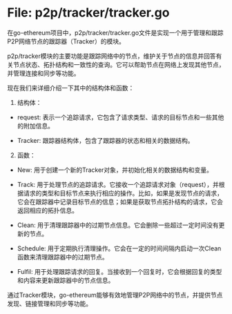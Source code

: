 # File: p2p/tracker/tracker.go

在go-ethereum项目中，p2p/tracker/tracker.go文件是实现一个用于管理和跟踪P2P网络节点的跟踪器（Tracker）的模块。

p2p/tracker模块的主要功能是跟踪网络中的节点，维护关于节点的信息并回答有关节点状态、拓扑结构和一致性的查询。它可以帮助节点在网络上发现其他节点，并管理连接和同步等功能。

现在我们来详细介绍一下其中的结构体和函数：

1. 结构体：

- request: 表示一个追踪请求，它包含了请求类型、请求的目标节点和一些其他的附加信息。

- Tracker: 跟踪器结构体，包含了跟踪器的状态和相关的数据结构。

2. 函数：

- New: 用于创建一个新的Tracker对象，并初始化相关的数据结构和变量。

- Track: 用于处理节点的追踪请求。它接收一个追踪请求对象（request），并根据请求的类型和目标节点来执行相应的操作。比如，如果是发现节点的请求，它会在跟踪器中记录目标节点的信息；如果是获取节点拓扑结构的请求，它会返回相应的拓扑信息。

- Clean: 用于清理跟踪器中的过期节点信息。它会删除一些超过一定时间没有更新的节点。

- Schedule: 用于定期执行清理操作。它会在一定的时间间隔内启动一次Clean函数来清理跟踪器中的过期节点。

- Fulfil: 用于处理跟踪请求的回复。当接收到一个回复时，它会根据回复的类型和内容来更新跟踪器中的节点信息。

通过Tracker模块，go-ethereum能够有效地管理P2P网络中的节点，并提供节点发现、链接管理和同步等功能。

